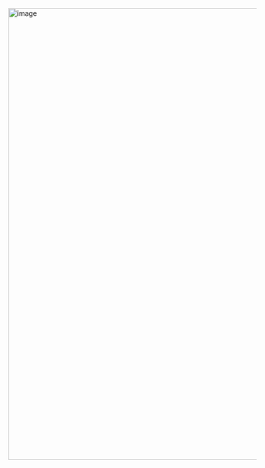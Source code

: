 <img width="1891" height="916" alt="image" src="https://github.com/user-attachments/assets/3446a2fa-9774-4609-a376-13c15b583832" />

